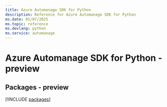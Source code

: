 ```yaml
---
title: Azure Automanage SDK for Python
description: Reference for Azure Automanage SDK for Python
ms.date: 05/07/2025
ms.topic: reference
ms.devlang: python
ms.service: automanage
---
```

# Azure Automanage SDK for Python - preview
## Packages - preview
[!INCLUDE [packages](automanage-index.md)]